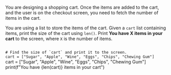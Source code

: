 You are designing a shopping cart. Once the items are added to the cart, and the user is on the checkout screen, you need to fetch the number of items in the cart.

You are using a list to store the items of the cart. Given a `cart` list containing items, print the size of the cart using `len()`. Print **You have X items in your cart** to the screen, where `X` is the number of items.

<codeblock language="python" type="exercise" testMode="fixedInput">
<code>
# Find the size of `cart` and print it to the screen.
cart = ["Sugar", "Apple", "Wine", "Eggs", "Chips", "Chewing Gum"]
</code>

<solution>
cart = ["Sugar", "Apple", "Wine", "Eggs", "Chips", "Chewing Gum"]
print(f"You have {len(cart)} items in your cart")
</solution>
</codeblock>